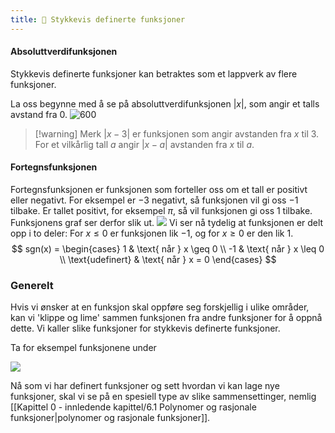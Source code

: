 ```yaml
---
title: 📄 Stykkevis definerte funksjoner
---
```


#### Absoluttverdifunksjonen

Stykkevis definerte funksjoner kan betraktes som et lappverk av flere funksjoner. 

La oss begynne med å se på absoluttverdifunksjonen $|x|$, som angir et talls avstand fra 0.
![600](/Files/absoluttfunksjonen.svg)
> [!warning] Merk 
> $|x-3|$ er funksjonen som angir avstanden fra $x$ til $3$. For et vilkårlig tall $a$ angir $|x-a|$ avstanden fra $x$ til $a$.

#### Fortegnsfunksjonen

Fortegnsfunksjonen er funksjonen som forteller oss om et tall er positivt eller negativt. For eksempel er $-3$ negativt, så funksjonen vil gi oss $-1$ tilbake. Er tallet positivt, for eksempel $\pi$, så vil funksjonen gi oss $1$ tilbake. Funksjonens graf ser derfor slik ut. 
![](/Files/fortegnsfunksjone.svg)
Vi ser nå tydelig at funksjonen er delt opp i to deler: For $x\leq 0$ er funksjonen lik $-1$, og for $x \geq 0$ er den lik $1$. 
$$
sgn(x) = \begin{cases} 1 & \text{ når } x \geq 0 \\
-1 & \text{ når } x \leq 0 \\
\text{udefinert} & \text{ når } x = 0
\end{cases}
$$

### Generelt

Hvis vi ønsker at en funksjon skal oppføre seg forskjellig i ulike områder, kan vi 'klippe og lime' sammen funksjonen fra andre funksjoner for å oppnå dette. Vi kaller slike funksjoner for stykkevis definerte funksjoner.

Ta for eksempel funksjonene under

![](/Files/stykkvisefunk.svg)

Nå som vi har definert funksjoner og sett hvordan vi kan lage nye funksjoner, skal vi se på en spesiell type av slike sammensettinger, nemlig [[Kapittel 0 - innledende kapittel/6.1 Polynomer og rasjonale funksjoner|polynomer og rasjonale funksjoner]].
